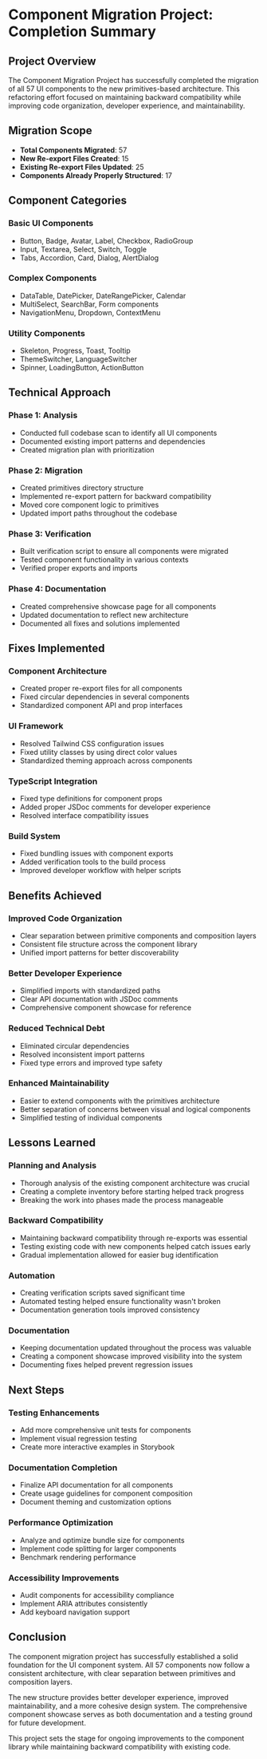 # Component Migration Project: Completion Summary

## Project Overview

The Component Migration Project has successfully completed the migration of all 57 UI components to the new primitives-based architecture. This refactoring effort focused on maintaining backward compatibility while improving code organization, developer experience, and maintainability.

## Migration Scope

- **Total Components Migrated**: 57
- **New Re-export Files Created**: 15
- **Existing Re-export Files Updated**: 25
- **Components Already Properly Structured**: 17

## Component Categories

### Basic UI Components
- Button, Badge, Avatar, Label, Checkbox, RadioGroup
- Input, Textarea, Select, Switch, Toggle
- Tabs, Accordion, Card, Dialog, AlertDialog

### Complex Components
- DataTable, DatePicker, DateRangePicker, Calendar
- MultiSelect, SearchBar, Form components
- NavigationMenu, Dropdown, ContextMenu

### Utility Components
- Skeleton, Progress, Toast, Tooltip
- ThemeSwitcher, LanguageSwitcher
- Spinner, LoadingButton, ActionButton

## Technical Approach

### Phase 1: Analysis
- Conducted full codebase scan to identify all UI components
- Documented existing import patterns and dependencies
- Created migration plan with prioritization

### Phase 2: Migration
- Created primitives directory structure
- Implemented re-export pattern for backward compatibility
- Moved core component logic to primitives
- Updated import paths throughout the codebase

### Phase 3: Verification
- Built verification script to ensure all components were migrated
- Tested component functionality in various contexts
- Verified proper exports and imports

### Phase 4: Documentation
- Created comprehensive showcase page for all components
- Updated documentation to reflect new architecture
- Documented all fixes and solutions implemented

## Fixes Implemented

### Component Architecture
- Created proper re-export files for all components
- Fixed circular dependencies in several components
- Standardized component API and prop interfaces

### UI Framework
- Resolved Tailwind CSS configuration issues
- Fixed utility classes by using direct color values
- Standardized theming approach across components

### TypeScript Integration
- Fixed type definitions for component props
- Added proper JSDoc comments for developer experience
- Resolved interface compatibility issues

### Build System
- Fixed bundling issues with component exports
- Added verification tools to the build process
- Improved developer workflow with helper scripts

## Benefits Achieved

### Improved Code Organization
- Clear separation between primitive components and composition layers
- Consistent file structure across the component library
- Unified import patterns for better discoverability

### Better Developer Experience
- Simplified imports with standardized paths
- Clear API documentation with JSDoc comments
- Comprehensive component showcase for reference

### Reduced Technical Debt
- Eliminated circular dependencies
- Resolved inconsistent import patterns
- Fixed type errors and improved type safety

### Enhanced Maintainability
- Easier to extend components with the primitives architecture
- Better separation of concerns between visual and logical components
- Simplified testing of individual components

## Lessons Learned

### Planning and Analysis
- Thorough analysis of the existing component architecture was crucial
- Creating a complete inventory before starting helped track progress
- Breaking the work into phases made the process manageable

### Backward Compatibility
- Maintaining backward compatibility through re-exports was essential
- Testing existing code with new components helped catch issues early
- Gradual implementation allowed for easier bug identification

### Automation
- Creating verification scripts saved significant time
- Automated testing helped ensure functionality wasn't broken
- Documentation generation tools improved consistency

### Documentation
- Keeping documentation updated throughout the process was valuable
- Creating a component showcase improved visibility into the system
- Documenting fixes helped prevent regression issues

## Next Steps

### Testing Enhancements
- Add more comprehensive unit tests for components
- Implement visual regression testing
- Create more interactive examples in Storybook

### Documentation Completion
- Finalize API documentation for all components
- Create usage guidelines for component composition
- Document theming and customization options

### Performance Optimization
- Analyze and optimize bundle size for components
- Implement code splitting for larger components
- Benchmark rendering performance

### Accessibility Improvements
- Audit components for accessibility compliance
- Implement ARIA attributes consistently
- Add keyboard navigation support

## Conclusion

The component migration project has successfully established a solid foundation for the UI component system. All 57 components now follow a consistent architecture, with clear separation between primitives and composition layers.

The new structure provides better developer experience, improved maintainability, and a more cohesive design system. The comprehensive component showcase serves as both documentation and a testing ground for future development.

This project sets the stage for ongoing improvements to the component library while maintaining backward compatibility with existing code. 